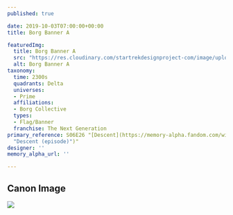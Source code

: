 ```yaml
---
published: true

date: 2019-10-03T07:00:00+00:00
title: Borg Banner A

featuredImg:
  title: Borg Banner A
  src: "https://res.cloudinary.com/startrekdesignproject-com/image/upload/v1570136267/BorgBannerA.png"
  alt: Borg Banner A
taxonomy:
  time: 2300s
  quadrants: Delta
  universes:
  - Prime
  affiliations:
  - Borg Collective
  types:
  - Flag/Banner
  franchise: The Next Generation
primary_reference: S06E26 "[Descent](https://memory-alpha.fandom.com/wiki/Descent
  "Descent (episode)")"
designer: ''
memory_alpha_url: ''

---
```

## Canon Image

![](https://res.cloudinary.com/startrekdesignproject-com/image/upload/v1570136267/BorgBannerA_TNG6x26-1.jpg)